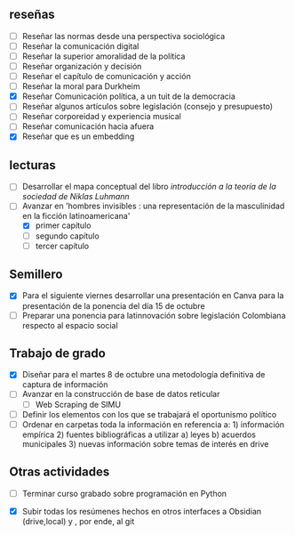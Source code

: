 ## reseñas 
- [ ] Reseñar las normas desde una perspectiva sociológica 
- [ ] Reseñar la comunicación digital 
- [ ] Reseñar la superior amoralidad de la política
- [ ] Reseñar organización y decisión 
- [ ] Reseñar el capítulo de comunicación y acción 
- [ ] Reseñar la moral para Durkheim 
- [x] Reseñar Comunicación política, a un tuit de la democracia
- [ ] Reseñar algunos artículos sobre legislación (consejo y presupuesto)
- [ ] Reseñar corporeidad y experiencia musical
- [ ] Reseñar comunicación hacia afuera
- [x] Reseñar que es un embedding
## lecturas 
- [ ] Desarrollar el mapa conceptual del libro *introducción a la teoría de la sociedad de Niklas Luhmann*
- [ ] Avanzar en 'hombres invisibles : una representación de la masculinidad en la ficción latinoamericana'
	- [x] primer capítulo
	- [ ] segundo capítulo
	- [ ] tercer capítulo
## Semillero
- [x] Para el siguiente viernes desarrollar una presentación en Canva para la presentación de la ponencia del día 15 de octubre  
- [ ] Preparar una ponencia para latinnovación sobre legislación Colombiana respecto al espacio social 
## Trabajo de grado
- [x] Diseñar para el martes 8 de octubre una metodología definitiva de captura de información 
- [ ] Avanzar en la construcción de base de datos reticular
	- [ ] Web Scraping de SIMU
- [ ] Definir los elementos con los que se trabajará el oportunismo político
- [ ] Ordenar en carpetas toda la información en referencia a: 1) información empírica 2) fuentes bibliográficas a utilizar a) leyes b) acuerdos municipales 3) nuevas información sobre temas de interés en drive
## Otras actividades 
- [ ] Terminar curso grabado sobre programación en Python
- [x] Subir todas los resúmenes hechos en otros interfaces a Obsidian (drive,local) y , por ende, al git 

